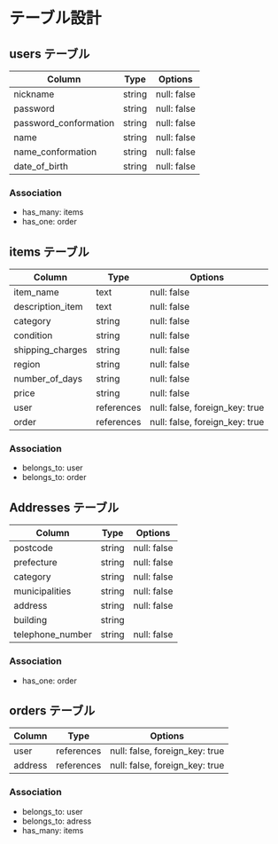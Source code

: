 # テーブル設計

## users テーブル

| Column                | Type   | Options     |
| --------------------- | ------ | ----------- |
| nickname              | string | null: false |
| password              | string | null: false |
| password_conformation | string | null: false |
| name                  | string | null: false |
| name_conformation     | string | null: false |
| date_of_birth         | string | null: false |

### Association

- has_many: items
- has_one: order

## items テーブル

| Column                | Type       | Options                        |
| --------------------- | ---------- | ------------------------------ |
| item_name             | text       | null: false                    |
| description_item      | text       | null: false                    |
| category              | string     | null: false                    |
| condition             | string     | null: false                    |
| shipping_charges      | string     | null: false                    |
| region                | string     | null: false                    |
| number_of_days        | string     | null: false                    |
| price                 | string     | null: false                    |
| user                  | references | null: false, foreign_key: true |
| order                 | references | null: false, foreign_key: true |

### Association

- belongs_to: user
- belongs_to: order

## Addresses テーブル

| Column                | Type       | Options                        |
| --------------------- | ---------- | ------------------------------ |
| postcode              | string     | null: false                    |
| prefecture            | string     | null: false                    |
| category              | string     | null: false                    |
| municipalities        | string     | null: false                    |
| address               | string     | null: false                    |
| building              | string     |                                |
| telephone_number      | string     | null: false                    |

### Association

- has_one: order

## orders テーブル

| Column                | Type       | Options                        |
| --------------------- | ---------- | ------------------------------ |
| user                  | references | null: false, foreign_key: true |
| address               | references | null: false, foreign_key: true |

### Association

- belongs_to: user
- belongs_to: adress
- has_many: items


